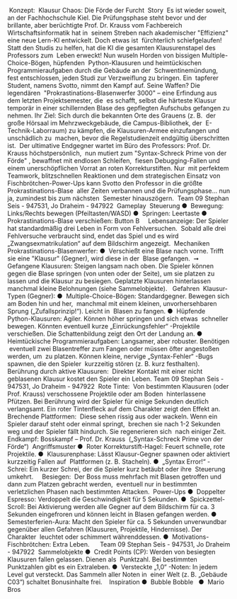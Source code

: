 
‭ Konzept:‬
‭ Klausur Chaos: Die Förde der Furcht‬
‭ Story‬
‭ Es ist wieder soweit, an der Fachhochschule Kiel. Die Prüfungsphase steht bevor und der‬
‭ brillante, aber berüchtigte Prof. Dr. Krauss vom Fachbereich Wirtschaftsinformatik hat in‬
‭ seinem Streben nach akademischer "Effizienz" eine neue Lern-KI entwickelt. Doch etwas ist‬
‭ fürchterlich schiefgelaufen!‬
‭ Statt den Studis zu helfen, hat die KI die gesamten Klausurenstapel des Professors zum‬
‭ Leben erweckt! Nun wuseln Horden von bissigen Multiple-Choice-Bögen, hüpfenden‬
‭ Python-Klausuren und heimtückischen Programmieraufgaben durch die Gebäude an der‬
‭ Schwentinemündung, fest entschlossen, jeden Studi zur Verzweiflung zu bringen. Ein‬
‭ tapferer Student, namens Svotto, nimmt den Kampf auf. Seine Waffen? Die legendären‬
‭
"Prokrastinations-Blasenwerfer 3000"
– eine Erfindung aus dem letzten Projektsemester, die‬
‭ es schafft, selbst die härteste Klausur temporär in einer schillernden Blase des gepflegten‬
‭ Aufschubs gefangen zu nehmen. Ihr Ziel: Sich durch die bekannten Orte des Grauens (z. B.‬
‭ der große Hörsaal im Mehrzweckgebäude, die Campus-Bibliothek, der‬
‭ E-Technik-Laborraum) zu kämpfen, die Klausuren-Armee einzufangen und unschädlich zu‬
‭ machen, bevor die Regelstudienzeit endgültig überschritten ist.‬
‭ Der ultimative Endgegner wartet im Büro des Professors: Prof. Dr. Krauss höchstpersönlich,‬
‭ nun mutiert zum "Syntax-Schreck Prime von der Förde"
, bewaffnet mit endlosen Schleifen,‬
‭ fiesen Debugging-Fallen und einem unerschöpflichen Vorrat an roten Korrekturstiften. Nur‬
‭ mit perfektem Teamwork, blitzschnellen Reaktionen und dem strategischen Einsatz von‬
‭ Fischbrötchen-Power-Ups kann Svotto den Professor in die größte Prokrastinations-Blase‬
‭ aller Zeiten verbannen und die Prüfungsphase... nun ja, zumindest bis zum nächsten‬
‭ Semester hinauszögern.‬
‭ Team 09‬‭ Stephan Seis - 947531, Jo Draheim - 947922‬
‭ Gameplay‬
‭ Steuerung‬
●
‬‭ Bewegung:‬‭ Links/Rechts bewegen (Pfeiltasten/WASD)‬
●
‬‭ Springen:‬‭ Leertaste‬
●
‬‭ Prokrastinations-Blase verschießen:‬‭ Button B‬
‭
‭
‭
‭ Lebensanzeige:‬‭ Der Spieler hat standardmäßig drei‬‭ Leben in Form von Fehlversuchen.‬
‭ Sobald alle drei Fehlversuche verbraucht sind, endet das Spiel und es wird‬
‭ „Zwangsexmatrikulation“ auf dem Bildschirm angezeigt.‬
‭ Mechaniken‬
‭ Prokrastinations-Blasenwerfer:‬
●
‬‭ Verschießt eine Blase nach vorne. Trifft sie eine "Klausur" (Gegner), wird diese in der‬
‭ Blase gefangen.‬
‭ ➞ Gefangene Klausuren:‬‭ Steigen langsam nach oben. Die Spieler können‬
‭ gegen die Blase springen (von unten oder der Seite), um sie platzen zu‬
‭ lassen und die Klausur zu besiegen. Geplatzte Klausuren hinterlassen‬
‭ manchmal kleine Belohnungen (siehe Sammelobjekte).‬
‭
‭ Gefahren‬
‭ Klausur-Typen (Gegner):‬
●
‬‭ Multiple-Choice-Bögen:‬‭ Standardgegner. Bewegen sich‬‭ am Boden hin und her,‬
‭ manchmal mit einem kleinen, unvorhersehbaren Sprung („Zufallsprinzip!“). Leicht in‬
‭ Blasen zu fangen.‬
●
‬‭ Hüpfende Python-Klausuren:‬‭ Agiler. Können höher springen‬‭ und sich etwas‬
‭ schneller bewegen. Könnten eventuell kurze „Einrückungsfehler“
-Projektile‬
‭ verschießen. Die Schattenbildung zeigt den Ort der Landung an.‬
●
‬‭ Heimtückische Programmieraufgaben:‬‭ Langsamer, aber‬‭ robuster. Benötigen‬
‭ eventuell zwei Blasentreffer zum Fangen oder müssen öfter angestoßen werden, um‬
‭ zu platzen. Können kleine, nervige „Syntax-Fehler“
-Bugs spawnen, die den Spieler‬
‭ kurzzeitig stören (z. B. kurz festhalten).‬
‭
‭
‭
‭ Berührung durch aktive Klausuren:‬
‭ Direkter Kontakt mit einer nicht geblasenen Klausur kostet den Spieler ein Leben.‬
‭ Team 09‬‭ Stephan Seis - 947531, Jo Draheim - 947922‬
‭ Rote Tinte:‬
‭ Von bestimmten Klausuren (oder Prof. Krauss) verschossene Projektile oder am Boden‬
‭ hinterlassene Pfützen. Bei Berührung wird der Spieler für einige Sekunden deutlich‬
‭ verlangsamt. Ein roter Tintenfleck auf dem Charakter zeigt den Effekt an.‬
‭ Brechende Plattformen:‬
‭ Diese sehen rissig aus oder wackeln. Wenn ein Spieler darauf steht oder einmal springt,‬
‭ brechen sie nach 1-2 Sekunden weg und der Spieler fällt hindurch. Sie regenerieren sich‬
‭ nach einiger Zeit.‬
‭ Endkampf: Bosskampf – Prof. Dr. Krauss‬
‭ („Syntax-Schreck Prime von der Förde“)‬
‭ Angriffsmuster‬
●
‬‭ Roter Korrekturstift-Hagel:‬‭ Feuert schnelle, rote‬‭ Projektile.‬
●
‬‭ Klausurenphase:‬‭ Lässt Klausur-Gegner spawnen oder‬‭ aktiviert kurzzeitig Fallen auf‬
‭ Plattformen (z. B. Stacheln).‬
●
‬‭ „Syntax Error!“
-Schrei:‬‭ Ein kurzer Schrei, der die‬‭ Spieler kurz betäubt oder ihre‬
‭ Steuerung umkehrt.‬
‭
‭
‭
‭ Besiegen:‬
‭ Der Boss muss mehrfach mit Blasen getroffen und dann zum Platzen gebracht werden,‬
‭ eventuell nur in bestimmten verletzlichen Phasen nach bestimmten Attacken.‬
‭ Power-Ups‬
●
‬‭ Doppelter Espresso:‬‭ Verdoppelt die Geschwindigkeit‬‭ für 5 Sekunden.‬
●
‬‭ Spickzettel-Scroll:‬‭ Bei Aktivierung werden alle Gegner‬‭ auf dem Bildschirm für ca. 3‬
‭ Sekunden eingefroren und können leicht in Blasen gefangen werden.‬
●
‬‭ Semesterferien-Aura:‬‭ Macht den Spieler für ca. 5 Sekunden‬‭ unverwundbar‬
‭ gegenüber allen Gefahren (Klausuren, Projektile, Hindernisse). Der Charakter‬
‭ leuchtet oder schimmert währenddessen.‬
●
‬‭ Motivations-Fischbrötchen:‬‭ Extra Leben.‬
‭
‭
‭
‭
‭ Team 09‬‭ Stephan Seis - 947531, Jo Draheim - 947922‬
‭ Sammelobjekte‬
●
‬‭ Credit Points (CP):‬‭ Werden von besiegten Klausuren fallen gelassen. Dienen als‬
‭ Punktzahl. Bei bestimmten Punktzahlen gibt es ein Extraleben.‬
●
‬‭ Versteckte „1,0“
-Noten:‬‭ In jedem Level gut versteckt. Das Sammeln aller Noten in‬
‭ einer Welt (z. B. „Gebäude C03“) schaltet Bonusinhalte frei.‬
‭
‭
‭ Inspiration‬
●
‬‭ Bubble Bobble‬
‭
‭
●
‬‭ Mario Bros‬
